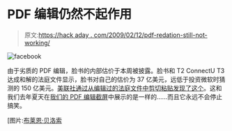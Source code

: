 # PDF 编辑仍然不起作用

> 原文:[https://hack aday . com/2009/02/12/pdf-redation-still-not-working/](https://hackaday.com/2009/02/12/pdf-redaction-still-not-working/)

![facebook](../Images/459ecbd6a8ebc3746f3bd392febb13f7.png "facebook")

由于劣质的 PDF 编辑，脸书的内部估价于本周被披露。脸书和 T2 ConnectU T3 达成和解的法庭文件显示，脸书对自己的估价为 37 亿美元，远低于投资微软时猜测的 150 亿美元。[美联社通过从编辑过的法庭文件中剪切粘贴发现了这个](http://www.sfgate.com/cgi-bin/article.cgi?f=/n/a/2009/02/10/state/n230703S73.DTL "Facebook appraisal pegs company's value at $3.7B")。这和我们去年夏天在[我们的 PDF 编辑截屏](http://hackaday.com/2008/08/01/exposing-poorly-redacted-pdfs/ "Exposing poorly redacted PDFs  - Hack a Day")中展示的是一样的……而且它永远不会停止搞笑。

[图片:[布莱恩·贝洛索](http://flickr.com/photos/avalonstar/52276644/in/set-432666/ "Facebook's New Business Cards (View II) on Flickr - Photo Sharing!")